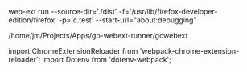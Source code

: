 web-ext run --source-dir='./dist' -f='/usr/lib/firefox-developer-edition/firefox' -p='c.test' --start-url="about:debugging"


/home/jm/Projects/Apps/go-webext-runner/gowebext

import ChromeExtensionReloader from 'webpack-chrome-extension-reloader';
import Dotenv from 'dotenv-webpack';

